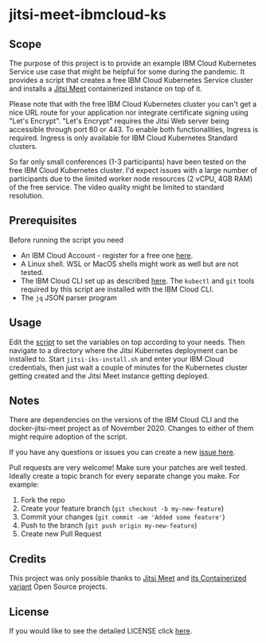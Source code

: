 <!-- This should be the location of the title of the repository, normally the short name -->
# jitsi-meet-ibmcloud-ks

<!-- Build Status, is a great thing to have at the top of your repository, it shows that you take your CI/CD as first class citizens -->
<!-- [![Build Status](https://travis-ci.org/jjasghar/ibm-cloud-cli.svg?branch=master)](https://travis-ci.org/jjasghar/ibm-cloud-cli) -->

<!-- Not always needed, but a scope helps the user understand in a short sentance like below, why this repo exists -->
## Scope

The purpose of this project is to provide an example IBM Cloud Kubernetes Service use case that might be helpful for some during the pandemic.
It provides a script that creates a free IBM Cloud Kubernetes Service cluster and installs a [Jitsi Meet](https://jitsi.org/)
containerized instance on top of it.

Please note that with the free IBM Cloud Kubernetes cluster you can't get a nice URL route for your application nor integrate certificate signing using "Let's Encrypt".
"Let's Encrypt" requires the Jitsi Web server being accessible through port 80 or 443.
To enable both functionalities, Ingress is required. Ingress is only available for IBM Cloud Kubernetes Standard clusters.

So far only small conferences (1-3 participants) have been tested on the free IBM Cloud Kubernetes cluster.
I'd expect issues with a large number of participants due to the limited worker node resources (2 vCPU, 4GB RAM) of the free service.
The video quality might be limited to standard resolution.

## Prerequisites

Before running the script you need

* An IBM Cloud Account - register for a free one [here](https://cloud.ibm.com).
* A Linux shell. WSL or MacOS shells might work as well but are not tested.
* The IBM Cloud CLI set up as described [here](https://cloud.ibm.com/docs/cli). The `kubectl` and `git` tools required by this script are installed with the IBM Cloud CLI.
* The `jq` JSON parser program

<!-- A more detailed Usage or detailed explaination of the repository here -->
## Usage

Edit the [script](src/jitsi-iks-install.sh) to set the variables on top according to your needs.
Then navigate to a directory where the Jitsi Kubernetes deployment can be installed to.
Start `jitsi-iks-install.sh` and enter your IBM Cloud credentials, then just wait a couple of minutes for the
Kubernetes cluster getting created and the Jitsi Meet instance getting deployed.

<!-- A notes section is useful for anything that isn't covered in the Usage or Scope. Like what we have below. -->
## Notes

There are dependencies on the versions of the IBM Cloud CLI and the docker-jitsi-meet project as of November 2020.
Changes to either of them might require adoption of the script.

<!-- Questions can be useful but optional, this gives you a place to say, "This is how to contact this project maintainers or create PRs -->
If you have any questions or issues you can create a new [issue here](https://github.com/hseipp/jitsi-meet-ibmcloud-ks/issues).

Pull requests are very welcome! Make sure your patches are well tested.
Ideally create a topic branch for every separate change you make. For
example:

1. Fork the repo
2. Create your feature branch (`git checkout -b my-new-feature`)
3. Commit your changes (`git commit -am 'Added some feature'`)
4. Push to the branch (`git push origin my-new-feature`)
5. Create new Pull Request

## Credits

This project was only possible thanks to [Jitsi Meet](https://jitsi.org/) and [its Containerized variant](https://github.com/jitsi/docker-jitsi-meet) Open Source projects.

## License

If you would like to see the detailed LICENSE click [here](LICENSE).
